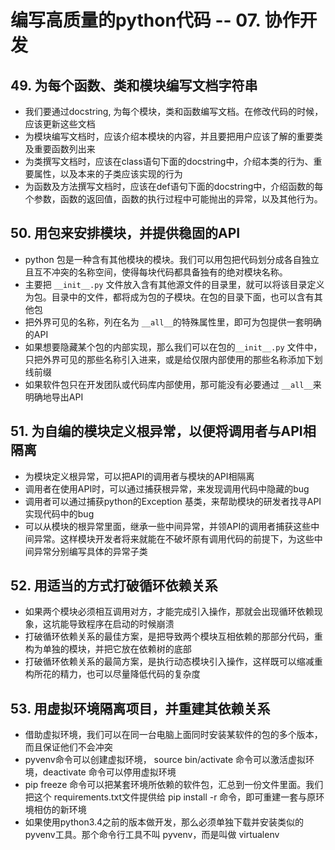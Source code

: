 # 编写高质量的python代码 -- 07. 协作开发

## 49. 为每个函数、类和模块编写文档字符串

- 我们要通过docstring, 为每个模块，类和函数编写文档。在修改代码的时候，应该更新这些文档
- 为模块编写文档时，应该介绍本模块的内容，并且要把用户应该了解的重要类及重要函数列出来
- 为类撰写文档时，应该在class语句下面的docstring中，介绍本类的行为、重要属性，以及本来的子类应该实现的行为
- 为函数及方法撰写文档时，应该在def语句下面的docstring中，介绍函数的每个参数，函数的返回值，函数的执行过程中可能抛出的异常，以及其他行为。


## 50. 用包来安排模块，并提供稳固的API

- python 包是一种含有其他模块的模块。我们可以用包把代码划分成各自独立且互不冲突的名称空间，使得每块代码都具备独有的绝对模块名称。
- 主要把 `__init__.py` 文件放入含有其他源文件的目录里，就可以将该目录定义为包。目录中的文件，都将成为包的子模块。在包的目录下面，也可以含有其他包
- 把外界可见的名称，列在名为 `__all__`的特殊属性里，即可为包提供一套明确的API
- 如果想要隐藏某个包的内部实现，那么我们可以在包的`__init__.py` 文件中，只把外界可见的那些名称引入进来，或是给仅限内部使用的那些名称添加下划线前缀
- 如果软件包只在开发团队或代码库内部使用，那可能没有必要通过 `__all__`来明确地导出API


## 51. 为自编的模块定义根异常，以便将调用者与API相隔离

- 为模块定义根异常，可以把API的调用者与模块的API相隔离
- 调用者在使用API时，可以通过捕获根异常，来发现调用代码中隐藏的bug
- 调用者可以通过捕获python的Exception 基类，来帮助模块的研发者找寻API实现代码中的bug
- 可以从模块的根异常里面，继承一些中间异常，并领API的调用者捕获这些中间异常。这样模块开发者将来就能在不破坏原有调用代码的前提下，为这些中间异常分别编写具体的异常子类

## 52. 用适当的方式打破循环依赖关系

- 如果两个模块必须相互调用对方，才能完成引入操作，那就会出现循环依赖现象，这坑能导致程序在启动的时候崩溃
- 打破循环依赖关系的最佳方案，是把导致两个模块互相依赖的那部分代码，重构为单独的模块，并把它放在依赖树的底部
- 打破循环依赖关系的最简方案，是执行动态模块引入操作，这样既可以缩减重构所花的精力，也可以尽量降低代码的复杂度


## 53. 用虚拟环境隔离项目，并重建其依赖关系

- 借助虚拟环境，我们可以在同一台电脑上面同时安装某软件的包的多个版本，而且保证他们不会冲突
- pyvenv命令可以创建虚拟环境， source bin/activate 命令可以激活虚拟环境，deactivate 命令可以停用虚拟环境
- pip freeze 命令可以把某套环境所依赖的软件包，汇总到一份文件里面。我们把这个 requirements.txt文件提供给 pip install -r 命令，即可重建一套与原环境相仿的新环境
- 如果使用python3.4之前的版本做开发，那么必须单独下载并安装类似的pyvenv工具。那个命令行工具不叫 pyvenv，而是叫做 virtualenv
